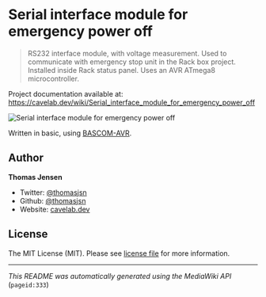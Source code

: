 # Serial interface module for emergency power off

> RS232 interface module, with voltage measurement. Used to communicate with emergency stop unit in the Rack box project. Installed inside Rack status panel. Uses an AVR ATmega8 microcontroller.

Project documentation available at: https://cavelab.dev/wiki/Serial_interface_module_for_emergency_power_off

![Serial interface module for emergency power off](https://cavelab.dev/images/thumb/7/7d/Deim2.JPG/600px-Deim2.JPG)

Written in basic, using [BASCOM-AVR](http://www.mcselec.com/).

## Author
**Thomas Jensen**
* Twitter: [@thomasjsn](https://twitter.com/thomasjsn)
* Github: [@thomasjsn](https://github.com/thomasjsn)
* Website: [cavelab.dev](https://cavelab.dev/wiki/User:Thomas)

## License
The MIT License (MIT). Please see [license file](LICENSE.txt) for more information.

---
_This README was automatically generated using the MediaWiki API_ (`pageid:333`)
